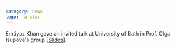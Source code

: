```yaml
---
category: news
logo: fa-star
---
```


Emtiyaz Khan gave an invited talk at University of Bath in Prof. Olga Isupova's group [<a href="https://emtiyaz.github.io/papers/Nov24_2022_UBath.pdf" target="_blank">Slides</a>].

